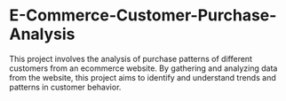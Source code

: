 # E-Commerce-Customer-Purchase-Analysis
This project involves the analysis of purchase patterns of different customers from an ecommerce website. By gathering and analyzing data from the website, this project aims to identify and understand trends and patterns in customer behavior.
